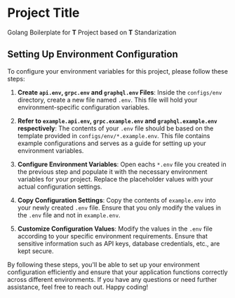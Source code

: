 # Project Title

Golang Boilerplate for **T** Project based on **T** Standarization

## Setting Up Environment Configuration

To configure your environment variables for this project, please follow these steps:

1. **Create `api.env`, `grpc.env` and `graphql.env` Files**: Inside the `configs/env` directory, create a new file named `.env`. This file will hold your environment-specific configuration variables.

2. **Refer to `example.api.env`, `grpc.example.env` and `graphql.example.env` respectively**: The contents of your `.env` file should be based on the template provided in `configs/env/*.example.env`. This file contains example configurations and serves as a guide for setting up your environment variables.

3. **Configure Environment Variables**: Open eachs `*.env` file you created in the previous step and populate it with the necessary environment variables for your project. Replace the placeholder values with your actual configuration settings.

4. **Copy Configuration Settings**: Copy the contents of `example.env` into your newly created `.env` file. Ensure that you only modify the values in the `.env` file and not in `example.env`.

5. **Customize Configuration Values**: Modify the values in the `.env` file according to your specific environment requirements. Ensure that sensitive information such as API keys, database credentials, etc., are kept secure.

By following these steps, you'll be able to set up your environment configuration efficiently and ensure that your application functions correctly across different environments. If you have any questions or need further assistance, feel free to reach out. Happy coding!
